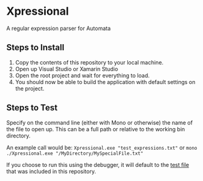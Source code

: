 # Xpressional
A regular expression parser for Automata

## Steps to Install
1. Copy the contents of this repository to your local machine.
2. Open up Visual Studio or Xamarin Studio
3. Open the root project and wait for everything to load.
4. You should now be able to build the application with default settings on the project.

## Steps to Test
Specify on the command line (either with Mono or otherwise) the name of the file to open up. This can be a full path or relative to the working bin directory.

An example call would be: `Xpressional.exe "test_expressions.txt"` or `mono ./Xpressional.exe "/MyDirectory/MySpecialFile.txt"`

If you choose to run this using the debugger, it will default to the [test file](Xpressional/test_expressions.txt) that was included in this repository.